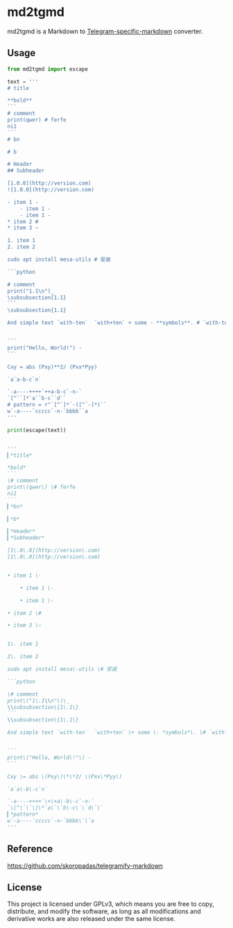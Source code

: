 # md2tgmd

md2tgmd is a Markdown to [Telegram-specific-markdown](https://core.telegram.org/bots/api#formatting-options) converter.

## Usage

~~~python
from md2tgmd import escape

text = '''
# title

**bold**
```
# comment
print(qwer) # ferfe
ni1
```
# bn

# b

# Header
## Subheader

[1.0.0](http://version.com)
![1.0.0](http://version.com)

- item 1 -
    - item 1 -
    - item 1 -
* item 2 #
* item 3 ~

1. item 1
2. item 2

sudo apt install mesa-utils # 安装

```python

# comment
print("1.1\n")_
\subsubsection{1.1}
```
\subsubsection{1.1}

And simple text `with-ten`  `with+ten` + some - **symbols**. # `with-ten`里面的`-`不会被转义


```
print("Hello, World!") -
```

Cxy = abs (Pxy)**2/ (Pxx*Pyy)

`a`a-b-c`n`

`-a----++++`++a-b-c`-n-`
`[^``]*`a``b-c``d``
# pattern = r"`[^`]*`-([^`-]*)``
w`-a----`ccccc`-n-`bbbb``a
'''

print(escape(text))


'''
▎*title*

*bold*
```
\# comment
print\(qwer\) \# ferfe
ni1
```
▎*bn*

▎*b*

▎*Header*
▎*Subheader*

[1\.0\.0](http://version\.com)
[1\.0\.0](http://version\.com)


• item 1 \-

    • item 1 \-

    • item 1 \-

• item 2 \#

• item 3 \~


1\. item 1

2\. item 2

sudo apt install mesa\-utils \# 安装

```python

\# comment
print\("1\.1\\n"\)\_
\\subsubsection\{1\.1\}
```
\\subsubsection\{1\.1\}

And simple text `with-ten`  `with+ten` \+ some \- *symbols*\. \# `with-ten`里面的`-`不会被转义


```
print\("Hello, World\!"\) -
```

Cxy \= abs \(Pxy\)\*\*2/ \(Pxx\*Pyy\)

`a`a\-b\-c`n`

`-a----++++`\+\+a\-b\-c`-n-`
`\[^\`\`\]\*`a\`\`b\-c\`\`d\`\`
▎*pattern*
w`-a----`ccccc`-n-`bbbb\`\`a
'''

~~~

## Reference

https://github.com/skoropadas/telegramify-markdown


## License

This project is licensed under GPLv3, which means you are free to copy, distribute, and modify the software, as long as all modifications and derivative works are also released under the same license.